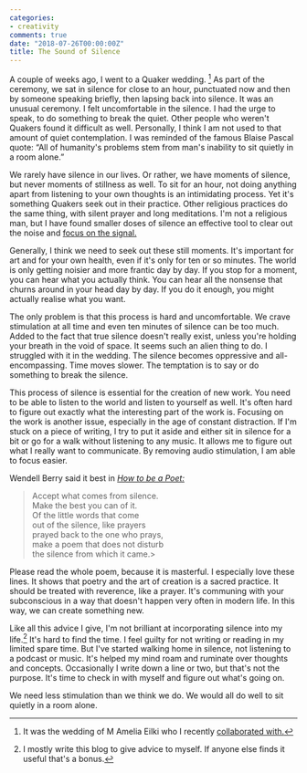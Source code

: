 ```yaml
---
categories:
- creativity
comments: true
date: "2018-07-26T00:00:00Z"
title: The Sound of Silence
---
```

  
A couple of weeks ago, I went to a Quaker wedding. [^1] As part of the ceremony, we sat in silence for close to an hour, punctuated now and then by someone speaking briefly, then lapsing back into silence. It was an unusual ceremony. I felt uncomfortable in the silence. I had the urge to speak, to do something to break the quiet. Other people who weren't Quakers found it difficult as well. Personally, I think I am not used to that amount of quiet contemplation. I was reminded of the famous Blaise Pascal quote: “All of humanity's problems stem from man's inability to sit quietly in a room alone.”  

We rarely have silence in our lives. Or rather, we have moments of silence, but never moments of stillness as well. To sit for an hour, not doing anything apart from listening to your own thoughts is an intimidating process. Yet it's something Quakers seek out in their practice. Other religious practices do the same thing, with silent prayer and long meditations. I'm not a religious man, but I have found smaller doses of silence an effective tool to clear out the noise and <a href="/signal-vs-noise/">focus on the signal. </a>  

Generally, I think we need to seek out these still moments. It's important for art and for your own health, even if it's only for ten or so minutes. The world is only getting noisier and more frantic day by day. If you stop for a moment, you can hear what you actually think. You can hear all the nonsense that churns around in your head day by day. If you do it enough, you might actually realise what you want.  

The only problem is that this process is hard and uncomfortable. We crave stimulation at all time and even ten minutes of silence can be too much. Added to the fact that true silence doesn't really exist, unless you're holding your breath in the void of space. It seems such an alien thing to do. I struggled with it in the wedding. The silence becomes oppressive and all-encompassing. Time moves slower. The temptation is to say or do something to break the silence.  

This process of silence is essential for the creation of new work. You need to be able to listen to the world and listen to yourself as well. It's often hard to figure out exactly what the interesting part of the work is. Focusing on the work is another issue, especially in the age of constant distraction. If I'm stuck on a piece of writing, I try to put it aside and either sit in silence for a bit or go for a walk without listening to any music. It allows me to figure out what I really want to communicate. By removing audio stimulation, I am able to focus easier.  

Wendell Berry said it best in *<a href="https://www.poetryfoundation.org/poetrymagazine/poems/41087/how-to-be-a-poet">How to be a Poet:</a>*  

> Accept what comes from silence.  
Make the best you can of it.  
Of the little words that come  
out of the silence, like prayers  
prayed back to the one who prays,  
make a poem that does not disturb  
the silence from which it came.>  

Please read the whole poem, because it is masterful. I especially love these lines. It shows that poetry and the art of creation is a sacred practice. It should be treated with reverence, like a prayer. It's communing with your subconscious in a way that doesn't happen very often in modern life. In this way, we can create something new.  

Like all this advice I give, I'm not brilliant at incorporating silence into my life.[^2] It's hard to find the time. I feel guilty for not writing or reading in my limited spare time. But I've started walking home in silence, not listening to a podcast or music. It's helped my mind roam and ruminate over thoughts and concepts. Occasionally I write down a line or two, but that's not the purpose. It's time to check in with myself and figure out what's going on.  

We need less stimulation than we think we do. We would all do well to sit quietly in a room alone.  

[^1]: It was the wedding of M Amelia Eilki who I recently <a href="/spare-parts/">collaborated with.</a>
[^2]: I mostly write this blog to give advice to myself. If anyone else finds it useful that's a bonus.
